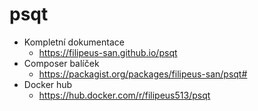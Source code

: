 # psqt
- Kompletní dokumentace
    - https://filipeus-san.github.io/psqt
- Composer balíček
    - https://packagist.org/packages/filipeus-san/psqt#
- Docker hub
    - https://hub.docker.com/r/filipeus513/psqt 
